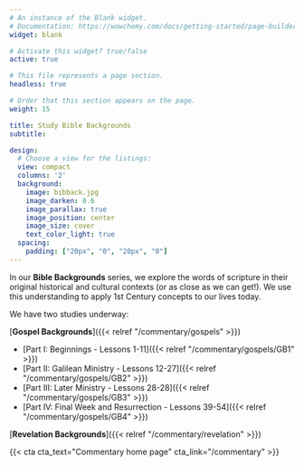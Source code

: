 ```yaml
---
# An instance of the Blank widget.
# Documentation: https://wowchemy.com/docs/getting-started/page-builder/
widget: blank

# Activate this widget? true/false
active: true

# This file represents a page section.
headless: true

# Order that this section appears on the page.
weight: 15

title: Study Bible Backgrounds
subtitle:

design:
  # Choose a view for the listings:
  view: compact
  columns: '2'
  background:
    image: bibback.jpg
    image_darken: 0.6
    image_parallax: true
    image_position: center
    image_size: cover
    text_color_light: true
  spacing:
    padding: ["20px", "0", "20px", "0"]
---
```


In our **Bible Backgrounds** series, we explore the words of scripture in their original historical and cultural contexts (or as close as we can get!).  We use this understanding to apply 1st Century concepts to our lives today.

We have two studies underway:

[**Gospel Backgrounds**]({{< relref "/commentary/gospels" >}})

* [Part I: Beginnings - Lessons 1-11]({{< relref "/commentary/gospels/GB1" >}})
* [Part II: Galilean Ministry - Lessons 12-27]({{< relref "/commentary/gospels/GB2" >}})
* [Part III: Later Ministry - Lessons 28-28]({{< relref "/commentary/gospels/GB3" >}})
* [Part IV: Final Week and Resurrection - Lessons 39-54]({{< relref "/commentary/gospels/GB4" >}})

[**Revelation Backgrounds**]({{< relref "/commentary/revelation" >}})

{{< cta cta_text="Commentary home page" cta_link="/commentary" >}}
